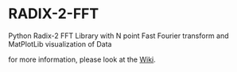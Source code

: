 # RADIX-2-FFT
Python Radix-2 FFT Library with N point Fast Fourier transform and MatPlotLib visualization of Data

for more information, please look at the [Wiki](https://github.com/ghimiresdp/RADIX-2-FFT/wiki).
